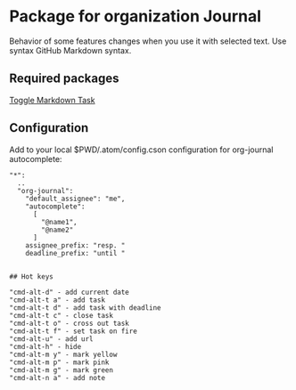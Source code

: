 # Package for organization Journal

Behavior of some features changes when you use it with selected text.
Use syntax GitHub Markdown syntax.

## Required packages

[Toggle Markdown Task](https://atom.io/packages/toggle-markdown-task)

## Configuration

Add to your local $PWD/.atom/config.cson configuration for org-journal autocomplete:

```
"*":
  ..
  "org-journal":
    "default_assignee": "me",
    "autocomplete":
      [
        "@name1",
        "@name2"
      ]
    assignee_prefix: "resp. "
    deadline_prefix: "until "


## Hot keys

"cmd-alt-d" - add current date
"cmd-alt-t a" - add task
"cmd-alt-t d" - add task with deadline
"cmd-alt-t c" - close task
"cmd-alt-t o" - cross out task
"cmd-alt-t f" - set task on fire
"cmd-alt-u" - add url
"cmd-alt-h" - hide
"cmd-alt-m y" - mark yellow
"cmd-alt-m p" - mark pink
"cmd-alt-m g" - mark green
"cmd-alt-n a" - add note
